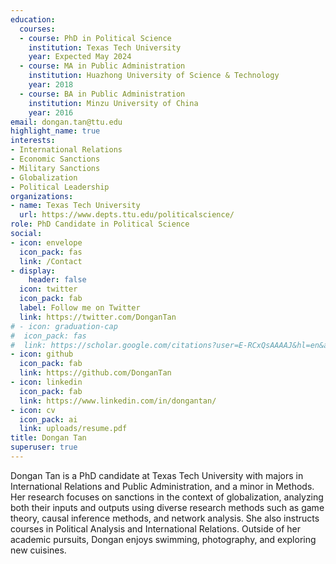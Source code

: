 ```yaml
---
education:
  courses:
  - course: PhD in Political Science
    institution: Texas Tech University
    year: Expected May 2024
  - course: MA in Public Administration
    institution: Huazhong University of Science & Technology
    year: 2018
  - course: BA in Public Administration
    institution: Minzu University of China
    year: 2016
email: dongan.tan@ttu.edu
highlight_name: true
interests:
- International Relations
- Economic Sanctions
- Military Sanctions
- Globalization
- Political Leadership
organizations:
- name: Texas Tech University
  url: https://www.depts.ttu.edu/politicalscience/
role: PhD Candidate in Political Science
social:
- icon: envelope
  icon_pack: fas
  link: /Contact
- display:
    header: false
  icon: twitter
  icon_pack: fab
  label: Follow me on Twitter
  link: https://twitter.com/DonganTan
# - icon: graduation-cap
#  icon_pack: fas
#  link: https://scholar.google.com/citations?user=E-RCxQsAAAAJ&hl=en&authuser=1
- icon: github
  icon_pack: fab
  link: https://github.com/DonganTan
- icon: linkedin
  icon_pack: fab
  link: https://www.linkedin.com/in/dongantan/
- icon: cv
  icon_pack: ai
  link: uploads/resume.pdf
title: Dongan Tan
superuser: true
---
```


Dongan Tan is a PhD candidate at Texas Tech University with majors in International Relations and Public Administration, and a minor in Methods. Her research focuses on sanctions in the context of globalization, analyzing both their inputs and outputs using diverse research methods such as game theory, causal inference methods, and network analysis.  She also instructs courses in Political Analysis and International Relations. Outside of her academic pursuits, Dongan enjoys swimming, photography, and exploring new cuisines.
